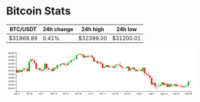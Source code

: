 # Bitcoin Stats

BTC/USDT|24h change|24h high|24h low|
|---|---|---|---|
|$31869.99|0.41%|$32399.00|$31200.01|

<img src="./chart.svg">
